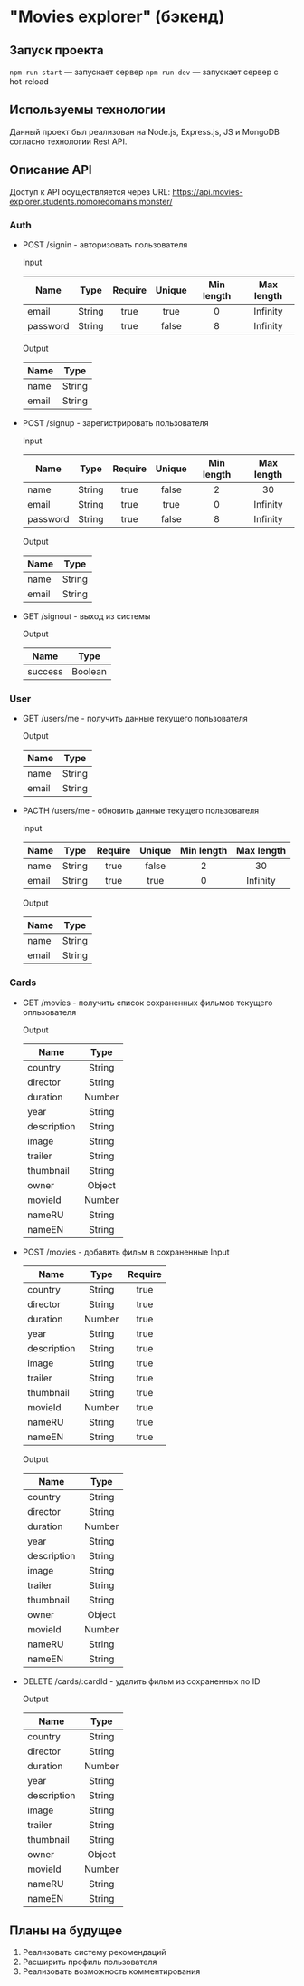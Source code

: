 # "Movies explorer" (бэкенд)

## Запуск проекта

`npm run start` — запускает сервер
`npm run dev` — запускает сервер с hot-reload


## Используемы технологии

Данный проект был реализован на Node.js, Express.js, JS и MongoDB согласно технологии Rest API.


## Описание API

Доступ к API осуществляется через URL: https://api.movies-explorer.students.nomoredomains.monster/

### Auth
+ POST /signin - авторизовать пользователя

    Input

    Name     | Type   | Require | Unique | Min length | Max length
    -------- |:------:|:-------:|:------:|:----------:|:----------:
    email    | String | true    | true   | 0          | Infinity
    password | String | true    | false  | 8          | Infinity

    Output

    Name  | Type
    ----- |:---:
    name  | String
    email | String

+ POST /signup - зарегистрировать пользователя

    Input

    Name     | Type   | Require | Unique | Min length | Max length
    -------- |:------:|:-------:|:------:|:----------:|:----------:
    name     | String | true    | false  | 2          | 30
    email    | String | true    | true   | 0          | Infinity
    password | String | true    | false  | 8          | Infinity

    Output

    Name  | Type
    ----- |:---:
    name  | String
    email | String

+ GET /signout - выход из системы

    Output

    Name    | Type
    ------- |:---:
    success | Boolean

### User

+ GET /users/me - получить данные текущего пользователя

    Output

    Name  | Type
    ----- |:---:
    name  | String
    email | String

+ PACTH /users/me - обновить данные текущего пользователя

    Input

    Name  | Type   | Require | Unique | Min length | Max length
    ----- |:------:|:-------:|:------:|:----------:|:---:
    name  | String | true    | false  | 2          | 30
    email | String | true    | true   | 0          | Infinity

    Output

    Name  | Type
    ----- |:---:
    name  | String
    email | String

### Сards

+ GET /movies - получить список сохраненных фильмов текущего опльзователя

    Output

    Name        | Type
    ------------|:---:
    country     | String
    director    | String
    duration    | Number
    year        | String
    description | String
    image       | String
    trailer     | String
    thumbnail   | String
    owner       | Object
    movieId     | Number
    nameRU      | String
    nameEN      | String

+ POST /movies - добавить фильм в сохраненные
    Input

    Name        | Type   | Require
    ------------|:------:|:------:
    country     | String | true
    director    | String | true
    duration    | Number | true
    year        | String | true
    description | String | true
    image       | String | true
    trailer     | String | true
    thumbnail   | String | true
    movieId     | Number | true
    nameRU      | String | true
    nameEN      | String | true

    Output

    Name        | Type
    ------------|:---:
    country     | String
    director    | String
    duration    | Number
    year        | String
    description | String
    image       | String
    trailer     | String
    thumbnail   | String
    owner       | Object
    movieId     | Number
    nameRU      | String
    nameEN      | String

+ DELETE /cards/:cardId - удалить фильм из сохраненных по ID

    Output

    Name        | Type
    ------------|:---:
    country     | String
    director    | String
    duration    | Number
    year        | String
    description | String
    image       | String
    trailer     | String
    thumbnail   | String
    owner       | Object
    movieId     | Number
    nameRU      | String
    nameEN      | String

## Планы на будущее

1. Реализовать систему рекомендаций
2. Расширить профиль пользователя
3. Реализовать возможность комментирования
